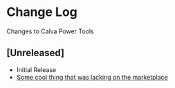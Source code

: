 # Change Log

Changes to Calva Power Tools

## [Unreleased]

- Initial Release
- [Some cool thing that was lacking on the marketplace](https://github.com/BetterThanTomorrow/calva-power-tools/issues/1)